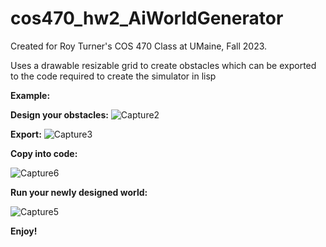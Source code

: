 # cos470_hw2_AiWorldGenerator

Created for Roy Turner's COS 470 Class at UMaine, Fall 2023.

Uses a drawable resizable grid to create obstacles which can be exported to the code required to create the simulator in lisp

**Example:**

**Design your obstacles:**
![Capture2](https://github.com/SophieWalden/cos470_hw2_AiWorldGenerator/assets/37228858/11315d6a-4b86-4a2c-a95f-b7185afe252d)

**Export:**
![Capture3](https://github.com/SophieWalden/cos470_hw2_AiWorldGenerator/assets/37228858/7292b198-f6c7-49e5-a1bc-76486d90714f)

**Copy into code:**

![Capture6](https://github.com/SophieWalden/cos470_hw2_AiWorldGenerator/assets/37228858/78f4420f-bda7-4f94-ac98-4c879ccc4aea)

**Run your newly designed world:**

![Capture5](https://github.com/SophieWalden/cos470_hw2_AiWorldGenerator/assets/37228858/3ea4bcd6-1c59-4d80-8820-8ef39f5065cb)

**Enjoy!**
